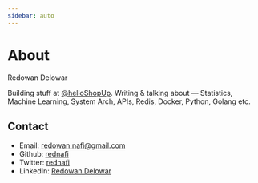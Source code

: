 ```yaml
---
sidebar: auto
---
```


# About

Redowan Delowar

Building stuff at [@helloShopUp](https://mobile.twitter.com/helloshopup).
Writing & talking about — Statistics, Machine Learning, System Arch, APIs, Redis, Docker, Python, Golang etc.

## Contact

* Email: redowan.nafi@gmail.com
* Github: [rednafi](https://github.com/rednafi)
* Twitter: [rednafi](https://twitter.com/rednafi)
* LinkedIn: [Redowan Delowar](https://www.linkedin.com/in/redowan/)
